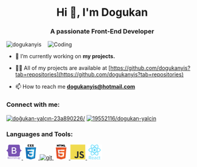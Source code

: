 <h1 align="center">Hi 👋, I'm Dogukan</h1>
<h3 align="center">A passionate Front-End Developer</h3>
<img align="right" alt="Coding" width="395" src=https://33.media.tumblr.com/7f133f3715b872f82c52975a45aadfd9/tumblr_nm95dnwl5T1s4fz4bo1_500.gif>
<p align="left"> <img src="https://komarev.com/ghpvc/?username=dogukanyis&label=Profile%20views&color=0e75b6&style=flat" alt="dogukanyis" /> </p>

- 🔭 I’m currently working on **my projects.**

- 👨‍💻 All of my projects are available at [https://github.com/dogukanyis?tab=repositories](https://github.com/dogukanyis?tab=repositories)

- 📫 How to reach me **dogukanyis@hotmail.com**

<h3 align="left">Connect with me:</h3>
<p align="left">
<a href="https://linkedin.com/in/doğukan-yalçın-23a890226/" target="blank"><img align="center" src="https://raw.githubusercontent.com/rahuldkjain/github-profile-readme-generator/master/src/images/icons/Social/linked-in-alt.svg" alt="doğukan-yalçın-23a890226/" height="30" width="40" /></a>
<a href="https://stackoverflow.com/users/19552116/dogukan-yalcin" target="blank"><img align="center" src="https://raw.githubusercontent.com/rahuldkjain/github-profile-readme-generator/master/src/images/icons/Social/stack-overflow.svg" alt="19552116/dogukan-yalcin" height="30" width="40" /></a>
</p>

<h3 align="left">Languages and Tools:</h3>
<p align="left"> <a href="https://getbootstrap.com" target="_blank" rel="noreferrer"> <img src="https://raw.githubusercontent.com/devicons/devicon/master/icons/bootstrap/bootstrap-plain-wordmark.svg" alt="bootstrap" width="40" height="40"/> </a> <a href="https://www.w3schools.com/css/" target="_blank" rel="noreferrer"> <img src="https://raw.githubusercontent.com/devicons/devicon/master/icons/css3/css3-original-wordmark.svg" alt="css3" width="40" height="40"/> </a> <a href="https://git-scm.com/" target="_blank" rel="noreferrer"> <img src="https://www.vectorlogo.zone/logos/git-scm/git-scm-icon.svg" alt="git" width="40" height="40"/> </a> <a href="https://www.w3.org/html/" target="_blank" rel="noreferrer"> <img src="https://raw.githubusercontent.com/devicons/devicon/master/icons/html5/html5-original-wordmark.svg" alt="html5" width="40" height="40"/> </a> <a href="https://developer.mozilla.org/en-US/docs/Web/JavaScript" target="_blank" rel="noreferrer"> <img src="https://raw.githubusercontent.com/devicons/devicon/master/icons/javascript/javascript-original.svg" alt="javascript" width="40" height="40"/> </a> <a href="https://reactjs.org/" target="_blank" rel="noreferrer"> <img src="https://raw.githubusercontent.com/devicons/devicon/master/icons/react/react-original-wordmark.svg" alt="react" width="40" height="40"/> </a> </p>
